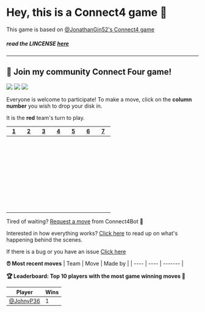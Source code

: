 # Hey, this is a Connect4 game 🔢

This game is based on [@JonathanGin52's Connect4 game](https://github.com/JonathanGin52/JonathanGin52)

##### read the LINCENSE [here](https://github.com/JohnyP36/Connect4/blob/main/LICENSE)

---

## :game_die: Join my community Connect Four game!
![](https://img.shields.io/badge/Moves%20played-36-blue)
![](https://img.shields.io/badge/Completed%20games-1-brightgreen)
![](https://img.shields.io/badge/Total%20players-3-orange)

Everyone is welcome to participate! To make a move, click on the **column number** you wish to drop your disk in.

It is the **red** team's turn to play.

|[1](https://github.com/JohnyP36/Connect4/issues/new?title=connect4%7Cdrop%7Cred%7C1&body=Just+push+%27Submit+new+issue%27+without+editing+the+title.+The+README+will+be+updated+after+approximately+30+seconds.)|[2](https://github.com/JohnyP36/Connect4/issues/new?title=connect4%7Cdrop%7Cred%7C2&body=Just+push+%27Submit+new+issue%27+without+editing+the+title.+The+README+will+be+updated+after+approximately+30+seconds.)|[3](https://github.com/JohnyP36/Connect4/issues/new?title=connect4%7Cdrop%7Cred%7C3&body=Just+push+%27Submit+new+issue%27+without+editing+the+title.+The+README+will+be+updated+after+approximately+30+seconds.)|[4](https://github.com/JohnyP36/Connect4/issues/new?title=connect4%7Cdrop%7Cred%7C4&body=Just+push+%27Submit+new+issue%27+without+editing+the+title.+The+README+will+be+updated+after+approximately+30+seconds.)|[5](https://github.com/JohnyP36/Connect4/issues/new?title=connect4%7Cdrop%7Cred%7C5&body=Just+push+%27Submit+new+issue%27+without+editing+the+title.+The+README+will+be+updated+after+approximately+30+seconds.)|[6](https://github.com/JohnyP36/Connect4/issues/new?title=connect4%7Cdrop%7Cred%7C6&body=Just+push+%27Submit+new+issue%27+without+editing+the+title.+The+README+will+be+updated+after+approximately+30+seconds.)|[7](https://github.com/JohnyP36/Connect4/issues/new?title=connect4%7Cdrop%7Cred%7C7&body=Just+push+%27Submit+new+issue%27+without+editing+the+title.+The+README+will+be+updated+after+approximately+30+seconds.)|
| - | - | - | - | - | - | - |
|![](https://raw.githubusercontent.com/JohnyP36/Connect4/main/images/blank.png)|![](https://raw.githubusercontent.com/JohnyP36/Connect4/main/images/blank.png)|![](https://raw.githubusercontent.com/JohnyP36/Connect4/main/images/blank.png)|![](https://raw.githubusercontent.com/JohnyP36/Connect4/main/images/blank.png)|![](https://raw.githubusercontent.com/JohnyP36/Connect4/main/images/blank.png)|![](https://raw.githubusercontent.com/JohnyP36/Connect4/main/images/blank.png)|![](https://raw.githubusercontent.com/JohnyP36/Connect4/main/images/blank.png)|
|![](https://raw.githubusercontent.com/JohnyP36/Connect4/main/images/blank.png)|![](https://raw.githubusercontent.com/JohnyP36/Connect4/main/images/blank.png)|![](https://raw.githubusercontent.com/JohnyP36/Connect4/main/images/blank.png)|![](https://raw.githubusercontent.com/JohnyP36/Connect4/main/images/blank.png)|![](https://raw.githubusercontent.com/JohnyP36/Connect4/main/images/blank.png)|![](https://raw.githubusercontent.com/JohnyP36/Connect4/main/images/blank.png)|![](https://raw.githubusercontent.com/JohnyP36/Connect4/main/images/blank.png)|
|![](https://raw.githubusercontent.com/JohnyP36/Connect4/main/images/blank.png)|![](https://raw.githubusercontent.com/JohnyP36/Connect4/main/images/blank.png)|![](https://raw.githubusercontent.com/JohnyP36/Connect4/main/images/blank.png)|![](https://raw.githubusercontent.com/JohnyP36/Connect4/main/images/blank.png)|![](https://raw.githubusercontent.com/JohnyP36/Connect4/main/images/blank.png)|![](https://raw.githubusercontent.com/JohnyP36/Connect4/main/images/blank.png)|![](https://raw.githubusercontent.com/JohnyP36/Connect4/main/images/blank.png)|
|![](https://raw.githubusercontent.com/JohnyP36/Connect4/main/images/blank.png)|![](https://raw.githubusercontent.com/JohnyP36/Connect4/main/images/blank.png)|![](https://raw.githubusercontent.com/JohnyP36/Connect4/main/images/blank.png)|![](https://raw.githubusercontent.com/JohnyP36/Connect4/main/images/blank.png)|![](https://raw.githubusercontent.com/JohnyP36/Connect4/main/images/blank.png)|![](https://raw.githubusercontent.com/JohnyP36/Connect4/main/images/blank.png)|![](https://raw.githubusercontent.com/JohnyP36/Connect4/main/images/blank.png)|
|![](https://raw.githubusercontent.com/JohnyP36/Connect4/main/images/blank.png)|![](https://raw.githubusercontent.com/JohnyP36/Connect4/main/images/blank.png)|![](https://raw.githubusercontent.com/JohnyP36/Connect4/main/images/blank.png)|![](https://raw.githubusercontent.com/JohnyP36/Connect4/main/images/blank.png)|![](https://raw.githubusercontent.com/JohnyP36/Connect4/main/images/blank.png)|![](https://raw.githubusercontent.com/JohnyP36/Connect4/main/images/blank.png)|![](https://raw.githubusercontent.com/JohnyP36/Connect4/main/images/blank.png)|
|![](https://raw.githubusercontent.com/JohnyP36/Connect4/main/images/blank.png)|![](https://raw.githubusercontent.com/JohnyP36/Connect4/main/images/blank.png)|![](https://raw.githubusercontent.com/JohnyP36/Connect4/main/images/blank.png)|![](https://raw.githubusercontent.com/JohnyP36/Connect4/main/images/blank.png)|![](https://raw.githubusercontent.com/JohnyP36/Connect4/main/images/blank.png)|![](https://raw.githubusercontent.com/JohnyP36/Connect4/main/images/blank.png)|![](https://raw.githubusercontent.com/JohnyP36/Connect4/main/images/blank.png)|

Tired of waiting? [Request a move](https://github.com/JohnyP36/Connect4/issues/new?title=connect4%7Cdrop%7Cred%7Cai&body=Just+push+%27Submit+new+issue%27+without+editing+the+title.+The+README+will+be+updated+after+approximately+30+seconds.) from Connect4Bot :robot: 

Interested in how everything works? [Click here](https://github.com/JohnyP36/Connect4/tree/main/connect4) to read up on what's happening behind the scenes.

If there is a bug or you have an issue [Click here](https://github.com/JohnyP36/Connect4/issues)

**:alarm_clock: Most recent moves**
| Team | Move | Made by |
| ---- | ---- | ------- |

**:trophy: Leaderboard: Top 10 players with the most game winning moves :1st_place_medal:**
   
| Player | Wins |
| ------ | -----|
| [@JohnyP36](https://github.com/JohnyP36) | 1 |
